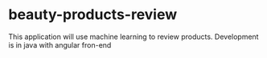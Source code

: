 <h1>beauty-products-review</h1>

<p>This application will use machine learning to review products. Development is in java with angular fron-end</p>
